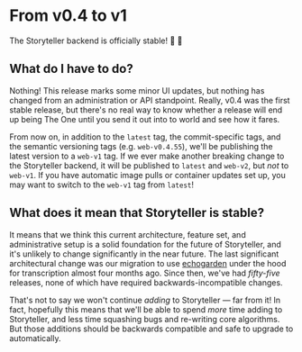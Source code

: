 # From v0.4 to v1

The Storyteller backend is officially stable! 🎉 🎉

## What do I have to do?

Nothing! This release marks some minor UI updates, but nothing has changed from
an administration or API standpoint. Really, v0.4 was the first stable release,
but there's no real way to know whether a release will end up being The One
until you send it out into to world and see how it fares.

From now on, in addition to the `latest` tag, the commit-specific tags, and the
semantic versioning tags (e.g. `web-v0.4.55`), we'll be publishing the latest
version to a `web-v1` tag. If we ever make another breaking change to the
Storyteller backend, it will be published to `latest` and `web-v2`, but _not_ to
`web-v1`. If you have automatic image pulls or container updates set up, you may
want to switch to the `web-v1` tag from `latest`!

## What does it mean that Storyteller is stable?

It means that we think this current architecture, feature set, and
administrative setup is a solid foundation for the future of Storyteller, and
it's unlikely to change significantly in the near future. The last significant
architectural change was our migration to use
[echogarden](https://github.com/echogarden-project/echogarden) under the hood
for transcription almost four months ago. Since then, we've had _fifty-five_
releases, none of which have required backwards-incompatible changes.

That's not to say we won't continue _adding_ to Storyteller &mdash; far from it!
In fact, hopefully this means that we'll be able to spend _more_ time adding to
Storyteller, and less time squashing bugs and re-writing core algorithms. But
those additions should be backwards compatible and safe to upgrade to
automatically.
